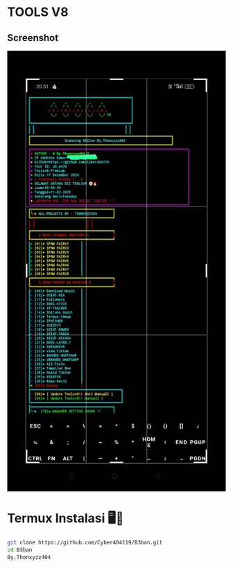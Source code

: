 # TOOLS V8

## Screenshot

![Screenshot Termux](IMG_20250214_131114.jpg)


# Termux Instalasi 🖥️📡
```bash
git clone https://github.com/Cyber404119/B3ban.git
cd B3ban
By.Thonxyzz404
